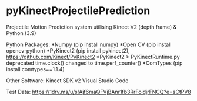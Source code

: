 # pyKinectProjectilePrediction
Projectile Motion Prediction system utilising Kinect V2 (depth frame) & Python (3.9)

Python Packages:
*Numpy (pip install numpy)
*Open CV (pip install opencv-python)
*PyKinect2 (pip install pykinect2), https://github.com/Kinect/PyKinect2
*PyKinect2 > PyKinectRuntime.py deprecated time.clock() changed to time.perf_counter()
*ComTypes (pip install comtypes==1.1.4)

Other Software:
Kinect SDK v2
Visual Studio Code

Test Data: https://1drv.ms/u/s!Ajf6maQFVjBAnr1fb3RrFoidjrFNCQ?e=sCtPV8
